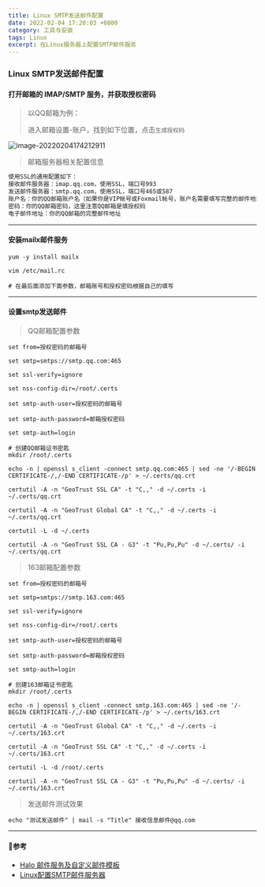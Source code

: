 ```yaml
---
title: Linux SMTP发送邮件配置
date: 2022-02-04 17:20:03 +0800
category: 工具与安装
tags: Linux
excerpt: 在Linux服务器上配置SMTP邮件服务
---
```




### Linux SMTP发送邮件配置

#### 打开邮箱的 IMAP/SMTP 服务，并获取授权密码

> 以QQ邮箱为例：
>
> 进入邮箱设置-账户，找到如下位置，点击`生成授权码`

![image-20220204174212911](https://gitee.com/chonguang/picture-bed/raw/master/imgs-typora/202202041742332.png)

> 邮箱服务器相关配置信息

```xml
使用SSL的通用配置如下：
接收邮件服务器：imap.qq.com，使用SSL，端口号993
发送邮件服务器：smtp.qq.com，使用SSL，端口号465或587
账户名：你的QQ邮箱账户名（如果你是VIP帐号或Foxmail帐号，账户名需要填写完整的邮件地址）
密码：你的QQ邮箱密码，这里注意QQ邮箱是填授权码
电子邮件地址：你的QQ邮箱的完整邮件地址
```

---

#### 安装mailx邮件服务

```shell
yum -y install mailx
   
vim /etc/mail.rc

# 在最后面添加下面参数，邮箱账号和授权密码根据自己的填写
```

---

#### 设置smtp发送邮件

> QQ邮箱配置参数

```shell
set from=授权密码的邮箱号

set smtp=smtps://smtp.qq.com:465
 
set ssl-verify=ignore
 
set nss-config-dir=/root/.certs
 
set smtp-auth-user=授权密码的邮箱号
 
set smtp-auth-password=邮箱授权密码
 
set smtp-auth=login

# 创建QQ邮箱证书密匙
mkdir /root/.certs

echo -n | openssl s_client -connect smtp.qq.com:465 | sed -ne '/-BEGIN CERTIFICATE-/,/-END CERTIFICATE-/p' > ~/.certs/qq.crt

certutil -A -n "GeoTrust SSL CA" -t "C,," -d ~/.certs -i ~/.certs/qq.crt

certutil -A -n "GeoTrust Global CA" -t "C,," -d ~/.certs -i ~/.certs/qq.crt

certutil -L -d ~/.certs

certutil -A -n "GeoTrust SSL CA - G3" -t "Pu,Pu,Pu" -d ~/.certs/ -i ~/.certs/qq.crt
```

>163邮箱配置参数

```shell
set from=授权密码的邮箱号

set smtp=smtps://smtp.163.com:465
 
set ssl-verify=ignore
 
set nss-config-dir=/root/.certs
 
set smtp-auth-user=授权密码的邮箱号
 
set smtp-auth-password=邮箱授权密码
 
set smtp-auth=login

# 创建163邮箱证书密匙
mkdir /root/.certs

echo -n | openssl s_client -connect smtp.163.com:465 | sed -ne '/-BEGIN CERTIFICATE-/,/-END CERTIFICATE-/p' > ~/.certs/163.crt
 
certutil -A -n "GeoTrust Global CA" -t "C,," -d ~/.certs -i ~/.certs/163.crt
 
certutil -A -n "GeoTrust SSL CA" -t "C,," -d ~/.certs -i ~/.certs/163.crt
 
certutil -L -d /root/.certs
 
certutil -A -n "GeoTrust SSL CA - G3" -t "Pu,Pu,Pu" -d ~/.certs/ -i ~/.certs/163.crt
```

>发送邮件测试效果

```shell
echo "测试发送邮件" | mail -s "Title" 接收信息邮件@qq.com
```

---

#### 👋参考

- [Halo 邮件服务及自定义邮件模板](https://www.yuque.com/docs/share/ccd93bac-6265-44a1-b2ec-c1e8fc101cdb '点击链接前往')
- [Linux配置SMTP邮件服务器](https://www.cnblogs.com/summer010/p/10529263.html '点击链接前往')

